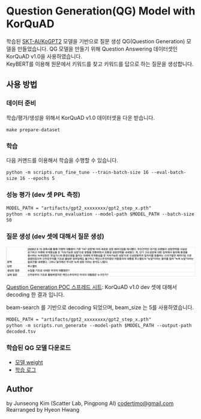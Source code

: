 # Question Generation(QG) Model with KorQuAD

학습된 [SKT-AI/KoGPT2](https://github.com/SKT-AI/KoGPT2) 모델을 기반으로 질문 생성 QG(Question Generation) 모델을 만들었습니다. 
QG 모델을 만들기 위해 Question Answering 데이터셋인 KorQuAD v1.0을 사용하였습니다.  
KeyBERT를 이용해 원문에서 키워드를 찾고 키워드를 답으로 하는 질문을 생성합니다.

## 사용 방법

### 데이터 준비

학습/평가/생성을 위해서 KorQuAD v1.0 데이터셋을 다운 받습니다.

```shell
make prepare-dataset
```

### 학습

다음 커맨드를 이용해서 학습을 수행할 수 있습니다.

```shell
python -m scripts.run_fine_tune --train-batch-size 16 --eval-batch-size 16 --epochs 5
```

### 성능 평가 (dev 셋 PPL 측정)

```shell
MODEL_PATH = "artifacts/gpt2_xxxxxxxx/gpt2_step_x.pth"
python -m scripts.run_evaluation --model-path $MODEL_PATH --batch-size 50
```

### 질문 생성 (dev 셋에 대해서 질문 생성)

![Decoding 결과](docs/decoded_examples.png)

[Question Generation POC 스프레드 시트](https://docs.google.com/spreadsheets/d/1-PQKFTfBhyH-K0EBa03_KkPMgL86wF_rn_813Hk-LNQ): KorQuAD v1.0 dev 셋에 대해서 decoding 한 결과 입니다.

beam-search 를 기반으로 decoding 되었으며, beam_size 는 5를 사용하였습니다.

```shell
MODEL_PATH = "artifacts/gpt2_xxxxxxxx/gpt2_step_x.pth"
python -m scripts.run_generate --model-path $MODEL_PATH --output-path decoded.tsv
```

### 학습된 QG 모델 다운로드

- [모델 weight](https://drive.google.com/file/d/1-CqvHrpFpLt8KPTQSsnQKVERXokjHs5K/view?usp=sharing)
- [학습 로그](https://drive.google.com/file/d/1-F73TqS1zGjdffz2vFPkgheClMDUf1TX/view?usp=sharing)

## Author

by Junseong Kim (Scatter Lab, Pingpong AI) codertimo@gmail.com  
Rearranged by Hyeon Hwang
